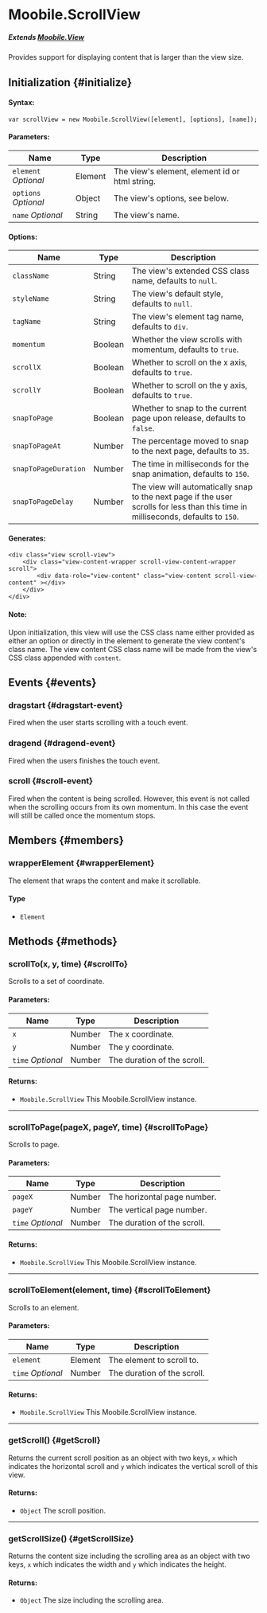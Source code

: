 Moobile.ScrollView
================================================================================

##### Extends [Moobile.View](../View/View.md)

Provides support for displaying content that is larger than the view size.

Initialization {#initialize}
--------------------------------------------------------------------------------

#### Syntax:

	var scrollView = new Moobile.ScrollView([element], [options], [name]);

#### Parameters:

Name                 | Type    | Description
-------------------- | ------- | -----------
`element` *Optional* | Element | The view's element, element id or html string.
`options` *Optional* | Object  | The view's options, see below.
`name`    *Optional* | String  | The view's name.

#### Options:

Name                 | Type    | Description
-------------------- | ------- | -----------
`className`          | String  | The view's extended CSS class name, defaults to `null`.
`styleName`          | String  | The view's default style, defaults to `null`.
`tagName`            | String  | The view's element tag name, defaults to `div`.
`momentum`           | Boolean | Whether the view scrolls with momentum, defaults to `true`.
`scrollX`            | Boolean | Whether to scroll on the x axis, defaults to `true`.
`scrollY`            | Boolean | Whether to scroll on the y axis, defaults to `true`.
`snapToPage`         | Boolean | Whether to snap to the current page upon release, defaults to `false`.
`snapToPageAt`       | Number  | The percentage moved to snap to the next page, defaults to `35`.
`snapToPageDuration` | Number  | The time in milliseconds for the snap animation, defaults to `150`.
`snapToPageDelay`    | Number  | The view will automatically snap to the next page if the user scrolls for less than this time in milliseconds, defaults to `150`.

#### Generates:

	<div class="view scroll-view">
		<div class="view-content-wrapper scroll-view-content-wrapper scroll">
			<div data-role="view-content" class="view-content scroll-view-content" ></div>
		</div>
	</div>

#### Note:

Upon initialization, this view will use the CSS class name either provided as either an option or directly in the element to generate the view content's class name. The view content CSS class name will be made from the view's CSS class appended with `content`.

Events {#events}
--------------------------------------------------------------------------------

### dragstart {#dragstart-event}

Fired when the user starts scrolling with a touch event.

### dragend {#dragend-event}

Fired when the users finishes the touch event.

### scroll {#scroll-event}

Fired when the content is being scrolled. However, this event is not called when the scrolling occurs from its own momentum. In this case the event will still be called once the momentum stops.

Members {#members}
--------------------------------------------------------------------------------

### wrapperElement {#wrapperElement}

The element that wraps the content and make it scrollable.

#### Type

- `Element`

Methods {#methods}
--------------------------------------------------------------------------------

### scrollTo(x, y, time) {#scrollTo}

Scrolls to a set of coordinate.

#### Parameters:

Name              | Type   | Description
----------------- | ------ | -----------
`x`               | Number | The x coordinate.
`y`               | Number | The y coordinate.
`time` *Optional* | Number | The duration of the scroll.

#### Returns:

- `Moobile.ScrollView` This Moobile.ScrollView instance.

-----

### scrollToPage(pageX, pageY, time) {#scrollToPage}

Scrolls to page.

#### Parameters:

Name              | Type   | Description
----------------- | ------ | -----------
`pageX`           | Number | The horizontal page number.
`pageY`           | Number | The vertical page number.
`time` *Optional* | Number | The duration of the scroll.

#### Returns:

- `Moobile.ScrollView` This Moobile.ScrollView instance.

-----

### scrollToElement(element, time)  {#scrollToElement}

Scrolls to an element.

#### Parameters:

Name              | Type    | Description
----------------- | ------- | -----------
`element`         | Element | The element to scroll to.
`time` *Optional* | Number  | The duration of the scroll.

#### Returns:

- `Moobile.ScrollView` This Moobile.ScrollView instance.

-----

### getScroll()  {#getScroll}

Returns the current scroll position as an object with two keys, `x` which indicates the horizontal scroll and `y` which indicates the vertical scroll of this view.

#### Returns:

- `Object` The scroll position.

-----

### getScrollSize()  {#getScrollSize}

Returns the content size including the scrolling area as an object with two keys, `x` which indicates the width and `y` which indicates the height.

#### Returns:

- `Object` The size including the scrolling area.
